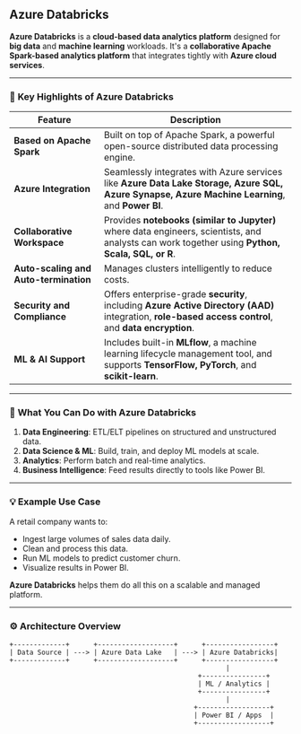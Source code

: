 ## Azure Databricks

**Azure Databricks** is a **cloud-based data analytics platform** designed for **big data** and **machine learning** workloads. It's a **collaborative Apache Spark-based analytics platform** that integrates tightly with **Azure cloud services**.

---

### 🔷 **Key Highlights of Azure Databricks**

| Feature                               | Description                                                                                                                                           |
| ------------------------------------- | ----------------------------------------------------------------------------------------------------------------------------------------------------- |
| **Based on Apache Spark**             | Built on top of Apache Spark, a powerful open-source distributed data processing engine.                                                              |
| **Azure Integration**                 | Seamlessly integrates with Azure services like **Azure Data Lake Storage, Azure SQL, Azure Synapse, Azure Machine Learning**, and **Power BI**.       |
| **Collaborative Workspace**           | Provides **notebooks (similar to Jupyter)** where data engineers, scientists, and analysts can work together using **Python, Scala, SQL, or R**.      |
| **Auto-scaling and Auto-termination** | Manages clusters intelligently to reduce costs.                                                                                                       |
| **Security and Compliance**           | Offers enterprise-grade **security**, including **Azure Active Directory (AAD)** integration, **role-based access control**, and **data encryption**. |
| **ML & AI Support**                   | Includes built-in **MLflow**, a machine learning lifecycle management tool, and supports **TensorFlow, PyTorch**, and **scikit-learn**.               |

---

### 🔨 **What You Can Do with Azure Databricks**

1. **Data Engineering**: ETL/ELT pipelines on structured and unstructured data.
2. **Data Science & ML**: Build, train, and deploy ML models at scale.
3. **Analytics**: Perform batch and real-time analytics.
4. **Business Intelligence**: Feed results directly to tools like Power BI.

---

### 💡 **Example Use Case**

A retail company wants to:

* Ingest large volumes of sales data daily.
* Clean and process this data.
* Run ML models to predict customer churn.
* Visualize results in Power BI.

**Azure Databricks** helps them do all this on a scalable and managed platform.

---

### ⚙️ **Architecture Overview**

```text
+-------------+      +-------------------+      +-----------------+
| Data Source | ---> | Azure Data Lake   | ---> | Azure Databricks|
+-------------+      +-------------------+      +-----------------+
                                                      |
                                               +----------------+
                                               | ML / Analytics |
                                               +----------------+
                                                      |
                                              +------------------+
                                              | Power BI / Apps  |
                                              +------------------+
```
